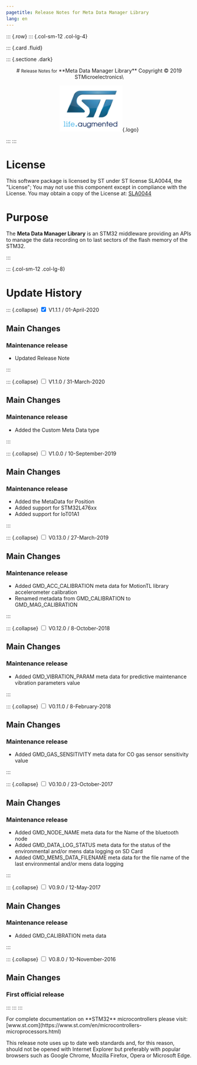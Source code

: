 ```yaml
---
pagetitle: Release Notes for Meta Data Manager Library
lang: en
---
```


::: {.row}
::: {.col-sm-12 .col-lg-4}

::: {.card .fluid}

::: {.sectione .dark}
<center>
# <small>Release Notes for</small> **Meta Data Manager Library**
Copyright &copy; 2019  STMicroelectronics\
    
[![ST logo](_htmresc/st_logo.png)](https://www.st.com){.logo}
</center>
:::
:::

# License

This software package is licensed by ST under ST license SLA0044, the
"License"; You may not use this component except in compliance with the
License. You may obtain a copy of the License at:
[SLA0044](https://www.st.com/content/st_com/en/search.html#q=SLA0044-t=resources-page=1)

# Purpose

The **Meta Data Manager Library** is an STM32 middleware providing an APIs  to manage the data recording on to last sectors of the flash memory of the STM32.

:::

::: {.col-sm-12 .col-lg-8}
# Update History

::: {.collapse}
<input type="checkbox" id="collapse-section9" checked aria-hidden="true">
<label for="collapse-section9" aria-hidden="true">V1.1.1 / 01-April-2020</label>
<div>	
	
## Main Changes

### Maintenance release 

- Updated Release Note

</div>
:::

::: {.collapse}
<input type="checkbox" id="collapse-section8" aria-hidden="true">
<label for="collapse-section8" aria-hidden="true">V1.1.0 / 31-March-2020</label>
<div>	
	
## Main Changes

### Maintenance release 

- Added the Custom Meta Data type

</div>
:::

::: {.collapse}
<input type="checkbox" id="collapse-section7" aria-hidden="true">
<label for="collapse-section7" aria-hidden="true">V1.0.0 / 10-September-2019</label>
<div>	
	
## Main Changes

### Maintenance release 

- Added the MetaData for Position
- Added support for STM32L476xx
- Added support for IoT01A1

</div>
:::

::: {.collapse}
<input type="checkbox" id="collapse-section6" aria-hidden="true">
<label for="collapse-section6" aria-hidden="true">V0.13.0 / 27-March-2019</label>
<div>

## Main Changes

### Maintenance release 

- Added GMD_ACC_CALIBRATION meta data for MotionTL library accelerometer calibration
- Renamed metadata from GMD_CALIBRATION to GMD_MAG_CALIBRATION

</div>
:::

::: {.collapse}
<input type="checkbox" id="collapse-section5" aria-hidden="true">
<label for="collapse-section5" aria-hidden="true">V0.12.0 / 8-October-2018</label>
<div>

## Main Changes

### Maintenance release 

- Added GMD_VIBRATION_PARAM meta data for predictive maintenance vibration parameters value

</div>
:::

::: {.collapse}
<input type="checkbox" id="collapse-section4" aria-hidden="true">
<label for="collapse-section4" aria-hidden="true">V0.11.0 / 8-February-2018</label>
<div>

## Main Changes

### Maintenance release 

- Added GMD_GAS_SENSITIVITY meta data for CO gas sensor sensitivity value

</div>
:::

::: {.collapse}
<input type="checkbox" id="collapse-section3" aria-hidden="true">
<label for="collapse-section3" aria-hidden="true">V0.10.0 / 23-October-2017</label>
<div>	

## Main Changes

### Maintenance release 

- Added GMD_NODE_NAME meta data for the Name of the bluetooth node
- Added GMD_DATA_LOG_STATUS meta data for the status of the environmental and/or mens data logging on SD Card
- Added GMD_MEMS_DATA_FILENAME meta data for the file name of the last environmental and/or mens data logging

</div>
:::

::: {.collapse}
<input type="checkbox" id="collapse-section2" aria-hidden="true">
<label for="collapse-section2" aria-hidden="true">V0.9.0 / 12-May-2017</label>
<div>	

## Main Changes

### Maintenance release 

- Added GMD_CALIBRATION meta data

</div>
:::

::: {.collapse}
<input type="checkbox" id="collapse-section1" aria-hidden="true">
<label for="collapse-section1" aria-hidden="true">V0.8.0 / 10-November-2016</label>
<div>	

## Main Changes

### First official release

</div>

:::
:::
:::

<footer class="sticky">
For complete documentation on **STM32**
microcontrollers please visit: [www.st.com](https://www.st.com/en/microcontrollers-microprocessors.html)

This release note uses up to date web standards and, for this reason, should not
be opened with Internet Explorer but preferably with popular browsers such as
Google Chrome, Mozilla Firefox, Opera or Microsoft Edge.
</footer>

